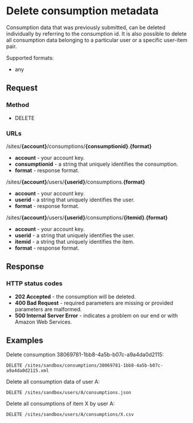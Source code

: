 # Delete consumption metadata
Consumption data that was previously submitted, can be deleted individually by referring to the consumption id. It is also possible to delete all consumption data belonging to a particular user or a specific user-item pair.

Supported formats:

* any

## Request

### Method

* DELETE

### URLs

/sites/**{account}**/consumptions/**{consumptionid}**.**{format}**

* **account** - your account key.
* **consumptionid** - a string that uniquely identifies the consumption.
* **format** - response format.

/sites/**{account}**/users/**{userid}**/consumptions.**{format}**

* **account** - your account key.
* **userid** - a string that uniquely identifies the user.
* **format** - response format.

/sites/**{account}**/users/**{userid}**/consumptions/**{itemid}**.**{format}**

* **account** - your account key.
* **userid** - a string that uniquely identifies the user.
* **itemid** - a string that uniquely identifies the item.
* **format** - response format.

## Response

### HTTP status codes

* **202 Accepted** - the consumption will be deleted.
* **400 Bad Request** - required parameters are missing or provided parameters are malformed.
* **500 Internal Server Error** - indicates a problem on our end or with Amazon Web Services.

## Examples

Delete consumption 38069781-1bb8-4a5b-b07c-a9a4da0d2115: 

	DELETE /sites/sandbox/consumptions/38069781-1bb8-4a5b-b07c-a9a4da0d2115.xml

Delete all consumption data of user A:

	DELETE /sites/sandbox/users/A/consumptions.json

Delete all consumptions of item X by user A:

	DELETE /sites/sandbox/users/A/consumptions/X.csv